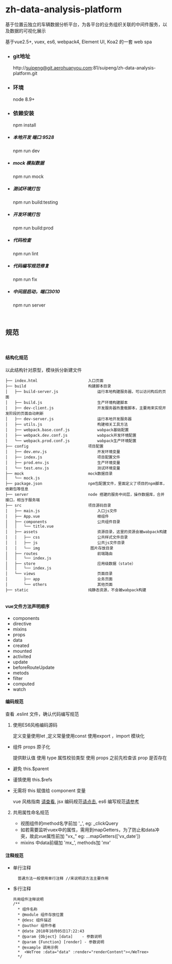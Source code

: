 # zh-data-analysis-platform

基于位置云独立的车辆数据分析平台，为各平台的业务组织关联的中间件服务，以及数据的可视化展示

基于vue2.5+, vuex, es6, webpack4, Element UI, Koa2 的一套 web spa

- ### git地址

    http://suipeng@git.aerohuanyou.com:81/suipeng/zh-data-analysis-platform.git

- ### 环境
	
	node 8.9+
	
- ### 依赖安装

	npm install

- ##### 本地开发  端口:9528

	npm run dev

- ##### mock 模拟数据

	npm run mock

- ##### 测试环境打包

	npm run build:testing
	
- ##### 开发环境打包

	npm run build:prod

- ##### 代码检查

	npm run lint
	
- ##### 代码编写规范修复

	npm run fix
	
- ##### 中间层启动，端口3010

	npm run server
	
<br>

## 规范

<br>

 #### 结构化规范
 
 
 以此结构针对原型，模块拆分新建文件

```      
├── index.html                      入口页面
├── build                           构建脚本目录
│   ├── build-server.js                 运行本地构建服务器，可以访问构后的页面
│   ├── build.js                        生产环境构建脚本
│   ├── dev-client.js                   开发服务器热重载脚本，主要用来实现开发阶段的页面自动刷新
│   ├── dev-server.js                   运行本地开发服务器
│   ├── utils.js                        构建相关工具方法
│   ├── webpack.base.conf.js            wabpack基础配置
│   ├── webpack.dev.conf.js             wabpack开发环境配置
│   └── webpack.prod.conf.js            wabpack生产环境配置
├── config                          项目配置
│   ├── dev.env.js                      开发环境变量
│   ├── index.js                        项目配置文件
│   ├── prod.env.js                     生产环境变量
│   └── test.env.js                     测试环境变量
├── mock                            mock数据目录
│   └── mock.js
├── package.json                    npm包配置文件，里面定义了项目的npm脚本，依赖包等信息
├── server                          node 搭建的服务中间层，操作数据库，合并接口，相当于服务端
├── src                             项目源码目录    
│   ├── main.js                         入口js文件
│   ├── App.vue                         根组件
│   ├── components                      公共组件目录
│   │   └── title.vue
│   ├── assets                          资源目录，这里的资源会被wabpack构建
│   │   ├── css                         公共样式文件目录
│   │   ├── js                          公共js文件目录
│   │   └── img                      图片存放目录
│   ├── routes                          前端路由
│   │   └── index.js
│   ├── store                           应用级数据（state）
│   │   └── index.js
│   └── views                           页面目录
│       ├── app							业务页面
│       └── others						其他页面
├── static                          纯静态资源，不会被wabpack构建
            
```

#### vue文件方法声明顺序
 
   * components
   * directive
   * mixins
   * props    
   * data     
   * created
   * mounted
   * activited
   * update
   * beforeRouteUpdate
   * metods   
   * filter
   * computed
   * watch

#### 编码规范


查看 .eslint 文件，确认代码编写规范
	
1. 使用ES6风格编码源码

    定义变量使用let ,定义常量使用const
    使用export ，import 模块化
        
- 组件 props 原子化

    提供默认值
	使用 type 属性校验类型
	使用 props 之前先检查该 prop 是否存在
        
- 避免 this.$parent

- 谨慎使用 this.$refs

- 无需将 this 赋值给 component 变量
    
    vue 风格指南 [请查看](https://cn.vuejs.org/v2/style-guide/ ), jsx 编码规范[请点击](https://www.imooc.com/article/20073), es6 编写规范[请参考](https://www.jianshu.com/p/1532d94fb456)
    
2. 共用属性命名规范

	* 视图组件的method名字前加 '_', eg: _clickQuery
	* 如若需要监听vuex中的属性，需用到mapGetters，为了防止和data冲突，故此vue属性前加 "vx_" eg: ...mapGetters(['vx_date'])
	* mixins 中data前缀加 'mx_', methods加 '_mx_'

#### 注释规范


* 单行注释
	
        普通方法一般使用单行注释 //来说明该方法主要作用
 
* 多行注释
    
    ```
	共用组件注释说明
	/**
      * 组件名称
      * @module 组件存放位置
      * @desc 组件描述
      * @author 组件作者
      * @date 2018年10月05日17:22:43
      * @param {Object} [data]    - 参数说明
      * @param {Function} [render] - 参数说明
      * @example 调用示例
      *  <WeTree :data="data" :render="renderContent"></WeTree>
      */

    ```
    